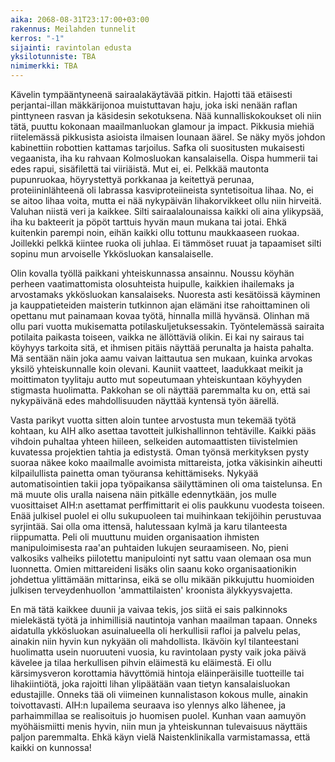 ```yaml
---
aika: 2068-08-31T23:17:00+03:00
rakennus: Meilahden tunnelit
kerros: "-1"
sijainti: ravintolan edusta
yksilotunniste: TBA
nimimerkki: TBA
---
```


Kävelin tympääntyneenä sairaalakäytävää pitkin. Hajotti tää etäisesti perjantai-illan mäkkärijonoa muistuttavan haju, joka iski nenään raflan pinttyneen rasvan ja käsidesin sekotuksena. Nää kunnalliskokoukset oli niin tätä, puuttu kokonaan maailmanluokan glamour ja impact. Pikkusia miehiä riitelemässä pikkusista asioista ilmaisen lounaan äärel. Se näky myös johdon kabinettiin robottien kattamas tarjoilus. Safka oli suositusten mukaisesti vegaanista, iha ku rahvaan Kolmosluokan kansalaisella. Oispa hummerii tai edes rapui, sisäfilettä tai viiriäistä. Mut ei, ei. Pelkkää mautonta pupunruokaa, höyrystettyä porkkanaa ja keitettyä perunaa, proteiininlähteenä oli labrassa kasviproteiineista syntetisoitua lihaa. No, ei se aitoo lihaa voita, mutta ei nää nykypäivän lihakorvikkeet ollu niin hirveitä. Valuhan niistä veri ja kaikkee. Silti sairaalalounaissa kaikki oli aina ylikypsää, iha ku bakteerit ja pöpöt tarttuis hyvän maun mukana tai jotai. Ehkä kuitenkin parempi noin, eihän kaikki ollu tottunu maukkaaseen ruokaa. Joillekki pelkkä kiintee ruoka oli juhlaa. Ei tämmöset ruuat ja tapaamiset silti sopinu mun arvoiselle Ykkösluokan kansalaiselle.

Olin kovalla työllä paikkani yhteiskunnassa ansainnu. Noussu köyhän perheen vaatimattomista olosuhteista huipulle, kaikkien ihailemaks ja arvostamaks ykkösluokan kansalaiseks. Nuoresta asti kesätöissä käyminen ja kauppatieteiden maisterin tutkinnon ajan elämäni itse rahoittaminen oli opettanu mut painamaan kovaa työtä, hinnalla millä hyvänsä. Olinhan mä ollu pari vuotta mukisematta potilaskuljetuksessakin. Työntelemässä sairaita potilaita paikasta toiseen, vaikka ne ällöttäviä olikin. Ei kai ny sairaus tai köyhyys tarkoita sitä, et ihmisen pitäis näyttää perunalta ja haista pahalta. Mä sentään näin joka aamu vaivan laittautua sen mukaan, kuinka arvokas yksilö yhteiskunnalle koin olevani. Kauniit vaatteet, laadukkaat meikit ja moittimaton tyylitaju autto mut sopeutumaan yhteiskuntaan köyhyyden stigmasta huolimatta. Pakkohan se oli näyttää paremmalta ku on, että sai nykypäivänä edes mahdollisuuden näyttää kyntensä työn äärellä.

Vasta parikyt vuotta sitten aloin tuntee arvostusta mun tekemää työtä kohtaan, ku AIH alko asettaa tavotteit julkishallinnon tehtäville. Kaikki pääs vihdoin puhaltaa yhteen hiileen, selkeiden automaattisten tiivistelmien kuvatessa projektien tahtia ja edistystä. Oman työnsä merkityksen pysty suoraa näkee koko maailmalle avoimista mittareista, jotka väkisinkin aiheutti kilpailullista painetta oman työuransa kehittämiseks. Nykyää automatisointien takii jopa työpaikansa säilyttäminen oli oma taistelunsa. En mä muute olis uralla naisena näin pitkälle edennytkään, jos mulle vuosittaiset AIH:n asettamat perffimittarit ei olis paukkunu vuodesta toiseen. Enää julkisel puolel ei ollu sukupuoleen tai muihinkaan tekijöihin perustuvaa syrjintää. Sai olla oma ittensä, halutessaan kylmä ja karu tilanteesta riippumatta. Peli oli muuttunu muiden organisaation ihmisten manipuloimisesta raa'an puhtaiden lukujen seuraamiseen. No, pieni valkosiks valheiks piilotettu manipulointi nyt sattu vaan olemaan osa mun luonnetta. Omien mittareideni lisäks olin saanu koko organisaationikin johdettua ylittämään mittarinsa, eikä se ollu mikään pikkujuttu huomioiden julkisen terveydenhuollon 'ammattilaisten' kroonista älykkyysvajetta.

En mä tätä kaikkee duunii ja vaivaa tekis, jos siitä ei sais palkinnoks mielekästä työtä ja inhimillisiä nautintoja vanhan maailman tapaan. Onneks aidatulla ykkösluokan asuinalueella oli herkullisii rafloi ja palvelu pelas, ainakin niin hyvin kun nykyään oli mahdollista. Ikävöin kyl tilanteestani huolimatta usein nuoruuteni vuosia, ku ravintolaan pysty vaik joka päivä kävelee ja tilaa herkullisen pihvin eläimestä ku eläimestä. Ei ollu kärsimysveron korottamia hävyttömiä hintoja eläinperäisille tuotteille tai lihakiintiötä, joka rajoitti lihan ylipäätään vaan tietyn kansalaisluokan edustajille. Onneks tää oli viimeinen kunnalistason kokous mulle, ainakin toivottavasti. AIH:n lupailema seuraava iso ylennys alko lähenee, ja parhaimmillaa se realisoituis jo huomisen puolel. Kunhan vaan aamuyön myöhäismiitti menis hyvin, niin mun ja yhteiskunnan tulevaisuus näyttäis paljon paremmalta. Ehkä käyn vielä Naistenklinikalla varmistamassa, että kaikki on kunnossa!
